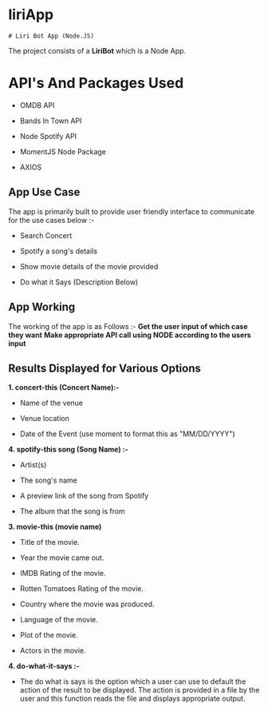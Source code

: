 # liriApp

    # Liri Bot App (Node.JS)

The project consists of a **LiriBot** which is a Node App.

# API's And Packages Used

- OMDB API

- Bands In Town API

- Node Spotify API

- MomentJS Node Package

- AXIOS

## App Use Case

The app is primarily built to provide user friendly interface to communicate for the use cases below :-

- Search Concert

* Spotify a song's details

- Show movie details of the movie provided

* Do what it Says (Description Below)

## App Working

The working of the app is as Follows :-
**Get the user input of which case they want**
**Make appropriate API call using NODE according to the users input**

## Results Displayed for Various Options

**1. concert-this (Concert Name):-**

- Name of the venue

- Venue location

- Date of the Event (use moment to format this as "MM/DD/YYYY")

**4. spotify-this song (Song Name) :-**

- Artist(s)
- The song's name

- A preview link of the song from Spotify

- The album that the song is from

**3. movie-this (movie name)**

- Title of the movie.
- Year the movie came out.

- IMDB Rating of the movie.

- Rotten Tomatoes Rating of the movie.

- Country where the movie was produced.

- Language of the movie.

- Plot of the movie.

- Actors in the movie.

**4. do-what-it-says :-**

- The do what is says is the option which a user can use to default the action of the result to be displayed. The action is provided in a file by the user and this function reads the file and displays appropriate output.
